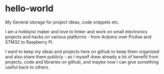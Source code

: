 hello-world
===========

My General storage for project ideas, code snippets etc.

I am a hobbyist maker and love to tinker and work on small electronics projects and hacks on various platforms - from Arduino over PicAxe and STM32 to Raspberry Pi.

I want to keep my ideas and projects here on github to keep them organized and also share them publicly - as I myself drew already a lot of benefit from projects, code and libraries on github, and maybe now I can give something useful back to others.
